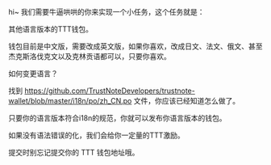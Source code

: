hi~  我们需要牛逼哄哄的你来实现一个小任务，这个任务就是：

其他语言版本的TTT钱包。

钱包目前是中文版，需要改成英文版，如果你喜欢，改成日文、法文、俄文、甚至杰克斯洛伐克文以及克林贡语都可以，只要你喜欢。

如何变更语言？

找到 https://github.com/TrustNoteDevelopers/trustnote-wallet/blob/master/i18n/po/zh_CN.po 文件，你应该已经知道怎么做了。

只要你的语言版本符合i18n的规范，你就可以发布你语言版本的钱包。

如果没有语法错误的化，我们会给你一定量的TTT激励。

提交时别忘记提交你的 TTT 钱包地址哦。

